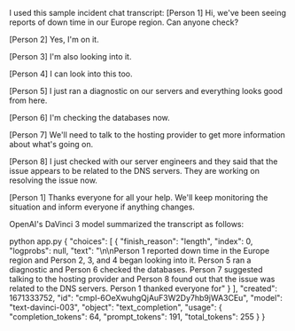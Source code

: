 I used this sample incident chat transcript:
[Person 1] Hi, we've been seeing reports of down time in our Europe region. Can anyone check?

[Person 2] Yes, I'm on it.

[Person 3] I'm also looking into it.

[Person 4] I can look into this too.

[Person 5] I just ran a diagnostic on our servers and everything looks good from here.

[Person 6] I'm checking the databases now.

[Person 7] We'll need to talk to the hosting provider to get more information about what's going on.

[Person 8] I just checked with our server engineers and they said that the issue appears to be related to the DNS servers. They are working on resolving the issue now.

[Person 1] Thanks everyone for all your help. We'll keep monitoring the situation and inform everyone if anything changes.


OpenAI's DaVinci 3 model summarized the transcript as follows:

python app.py 
{
  "choices": [
    {
      "finish_reason": "length",
      "index": 0,
      "logprobs": null,
      "text": "\n\nPerson 1 reported down time in the Europe region and Person 2, 3, and 4 began looking into it. Person 5 ran a diagnostic and Person 6 checked the databases. Person 7 suggested talking to the hosting provider and Person 8 found out that the issue was related to the DNS servers. Person 1 thanked everyone for"
    }
  ],
  "created": 1671333752,
  "id": "cmpl-6OeXwuhgQjAuF3W2Dy7hb9jWA3CEu",
  "model": "text-davinci-003",
  "object": "text_completion",
  "usage": {
    "completion_tokens": 64,
    "prompt_tokens": 191,
    "total_tokens": 255
  }
}
